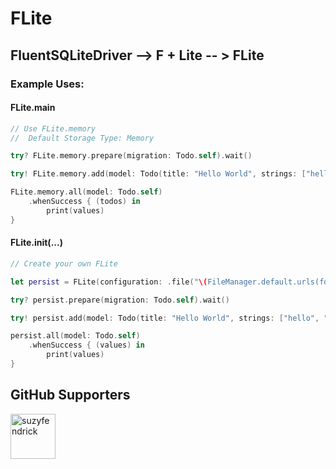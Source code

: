 # FLite

## FluentSQLiteDriver --> F + Lite -- > FLite

### Example Uses:

#### FLite.main
```swift
// Use FLite.memory
//  Default Storage Type: Memory

try? FLite.memory.prepare(migration: Todo.self).wait()

try! FLite.memory.add(model: Todo(title: "Hello World", strings: ["hello", "world"])).wait()

FLite.memory.all(model: Todo.self)
    .whenSuccess { (todos) in
        print(values)
}
```

#### FLite.init(...)
```swift
// Create your own FLite

let persist = FLite(configuration: .file("\(FileManager.default.urls(for: .documentDirectory, in: .userDomainMask).first?.path ?? "")/default.sqlite"), loggerLabel: "persisted-FLITE")

try? persist.prepare(migration: Todo.self).wait()

try! persist.add(model: Todo(title: "Hello World", strings: ["hello", "world"])).wait()

persist.all(model: Todo.self)
    .whenSuccess { (values) in
        print(values)
}
```

## GitHub Supporters

 [<img class="avatar" alt="suzyfendrick" src="https://avatars1.githubusercontent.com/u/25371717?s=460&u=34217047bbfd4912909cd5a85959544b6e49cc9f&v=4" width="72" height="72">](https://github.com/suzyfendrick)
